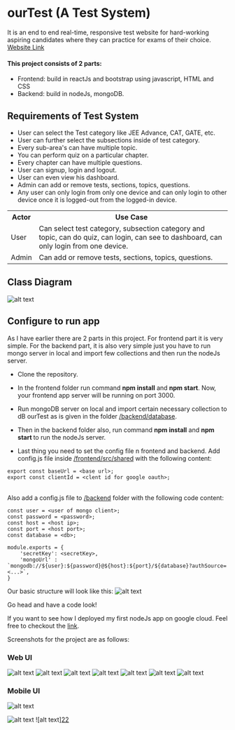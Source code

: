# ourTest (A Test System)

It is an end to end real-time, responsive test website for 
hard-working aspiring candidates where they can practice for
exams of their choice. 
<a href="http://ourtest.rohitsinghiiitm.com">
Website Link</a>

#### This project consists of 2 parts:
- Frontend: build in reactJs and bootstrap using javascript, HTML
 and CSS
- Backend: build in nodeJs, mongoDB.

## Requirements of Test System
- User can select the Test category like JEE Advance, CAT, GATE, etc.
- User can further select the subsections inside of test category.
- Every sub-area's can have multiple topic.
- You can perform quiz on a particular chapter.
- Every chapter can have multiple questions.
- User can signup, login and logout.
- User can even view his dashboard.
- Admin can add or remove tests, sections, topics, questions.
- Any user can only login from only one device and can only login
to other device once it is logged-out from the logged-in device.

<table style="width: 100%">
    <tr>
        <th>Actor</th>
        <th>Use Case</th>
    </tr>
    <tr>
        <td>User</td>
        <td>
            Can select test category, subsection category and topic,
            can do quiz, can login, can see to dashboard, can only
            login from one device.
        </td>
    </tr>
    <tr>
            <td>Admin</td>
            <td>
                Can add or remove tests, sections, topics, questions.
            </td>
        </tr>
</table>

## Class Diagram
![alt text](images/classDig.png)

## Configure to run app
As I have earlier there are 2 parts in this project. For frontend
part it is very simple. For the backend part, it is also very 
simple just you have to run mongo server in local and import 
few collections and then run the nodeJs server.

- Clone the repository.
- In the frontend folder run command <b>npm install</b> and 
<b>npm start</b>. 
Now, your frontend app server will be running on port 3000.
- Run mongoDB server on local and import certain necessary 
collection to dB ourTest as is given in the folder 
<a href="/backend/database">/backend/database</a>.
- Then in the backend folder also, run command <b>npm install</b> and <b>npm start </b> 
to run the nodeJs server.

- Last thing you need to set the config file n frontend
and backend. 
Add config.js file inside
<a href="/frontend/src/shared">/frontend/src/shared</a>
with the following content:
```
export const baseUrl = <base url>;
export const clientId = <clent id for google oauth>;

```
<br>
Also add a config.js file to 
<a href="/backend">/backend</a> folder with the 
following code content:

```
const user = <user of mongo client>;
const password = <password>;
const host = <host ip>;
const port = <host port>;
const database = <db>;

module.exports = {
    'secretKey': <secretKey>,
    'mongoUrl' : `mongodb://${user}:${password}@${host}:${port}/${database}?authSource=<...>`,
}
```

Our basic structure will look like this:
![alt text](images/flowDig.jpeg)

Go head and have a code look!

If you want to see how I deployed my first
nodeJs app on google cloud. Feel free to
checkout the <a href="https://rohitsingh-68836.medium.com/deploy-your-first-node-js-and-mongodb-app-on-google-cloud-51c2488aa8d8">link</a>.

Screenshots for the project are as follows:

### Web UI

![alt text](images/web/pic19.png)
![alt text](images/web/pic20.png)
![alt text](images/web/pic20_.png)
![alt text](images/web/pic21.png)
![alt text](images/web/pic22.png)
![alt text](images/web/pic23.png)
![alt text](images/web/pic25.png)

### Mobile UI

![alt text](images/mobile/pic1.png)

![alt text](images/mobile/pic2.png)
![alt text][22](images/mobile/pic3.png)